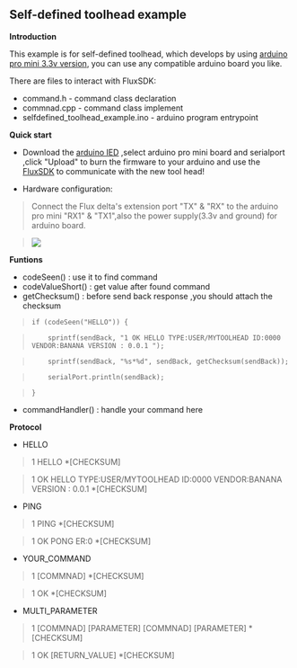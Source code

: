 ## Self-defined toolhead example
**Introduction**

This example is for self-defined toolhead, which develops by using [arduino pro mini 3.3v version](https://www.arduino.cc/en/Main/ArduinoBoardProMini), you can use any 
compatible arduino board you like.

There are files to interact with FluxSDK:
* command.h - command class declaration
* commnad.cpp - command class implement
* selfdefined_toolhead_example.ino - arduino program entrypoint

**Quick start**

* Download the [arduino IED](http://www.arduino.cc/en/Main/Software) ,select arduino pro mini board and serialport ,click "Upload" to burn the firmware to your arduino and use the [FluxSDK](http://dev.flux3dp.com/tutorials/toolhead_control.html#communicating-with-hardware-extensions) to communicate with the new tool head!

* Hardware configuration:

> Connect the Flux delta's extension port "TX" & "RX" to the arduino pro mini "RX1" & "TX1",also the power supply(3.3v and ground) for arduino board.

> ![](https://github.com/flux3dp/selfdefined_toolhead_example/blob/master/doc/pics/connection.png)


**Funtions**
* codeSeen() : use it to find command
* codeValueShort() : get value after found command
* getChecksum() : before send back response ,you should attach the checksum

>     if (codeSeen("HELLO")) {

>         sprintf(sendBack, "1 OK HELLO TYPE:USER/MYTOOLHEAD ID:0000 VENDOR:BANANA VERSION : 0.0.1 ");

>         sprintf(sendBack, "%s*%d", sendBack, getChecksum(sendBack));

>         serialPort.println(sendBack);

>     }

* commandHandler() : handle your command here

**Protocol**
* HELLO

> 1 HELLO *[CHECKSUM]

> 1 OK HELLO TYPE:USER/MYTOOLHEAD ID:0000 VENDOR:BANANA VERSION : 0.0.1 *[CHECKSUM]

* PING

> 1 PING *[CHECKSUM]

> 1 OK PONG ER:0 *[CHECKSUM]

* YOUR_COMMAND

> 1 [COMMNAD] *[CHECKSUM]

> 1 OK *[CHECKSUM]

* MULTI_PARAMETER

> 1 [COMMNAD] [PARAMETER] [COMMNAD] [PARAMETER] *[CHECKSUM]

> 1 OK [RETURN_VALUE] *[CHECKSUM]

